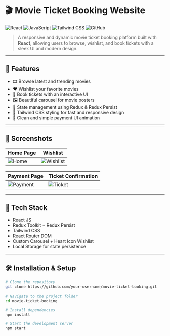 # 🎬 Movie Ticket Booking Website

![React](https://img.shields.io/badge/React-20232A?style=for-the-badge&logo=react&logoColor=61DAFB)
![JavaScript](https://img.shields.io/badge/JavaScript-F7DF1E?style=for-the-badge&logo=javascript&logoColor=black)
![Tailwind CSS](https://img.shields.io/badge/Tailwind_CSS-38B2AC?style=for-the-badge&logo=tailwind-css&logoColor=white)
![GitHub](https://img.shields.io/badge/GitHub-100000?style=for-the-badge&logo=github&logoColor=white)

> A responsive and dynamic movie ticket booking platform built with **React**, allowing users to browse, wishlist, and book tickets with a sleek UI and modern design.

---

## 🚀 Features

- 🎞️ Browse latest and trending movies
- ❤️ Wishlist your favorite movies
- 🛒 Book tickets with an interactive UI
- 🖼️ Beautiful carousel for movie posters
- 💾 State management using Redux & Redux Persist
- 🎨 Tailwind CSS styling for fast and responsive design
- 🧾 Clean and simple payment UI animation

---

## 📸 Screenshots

| Home Page                  | Wishlist                  |
|---------------------------|---------------------------|
| ![Home](./screenshots/homepage.png) | ![Wishlist](./screenshots/wishlist.png) |

| Payment Page              | Ticket Confirmation       |
|---------------------------|---------------------------|
| ![Payment](./screenshots/payment.png) | ![Ticket](./screenshots/ticket.png) |



---

## 🧠 Tech Stack

- React JS
- Redux Toolkit + Redux Persist
- Tailwind CSS
- React Router DOM
- Custom Carousel + Heart Icon Wishlist
- Local Storage for state persistence

---

## 🛠️ Installation & Setup

```bash
# Clone the repository
git clone https://github.com/your-username/movie-ticket-booking.git

# Navigate to the project folder
cd movie-ticket-booking

# Install dependencies
npm install

# Start the development server
npm start
